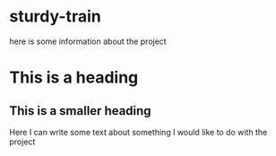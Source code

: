 # sturdy-train

here is some information about the project
# This is a heading

## This is a smaller heading

Here I can write some text about something I would like to do with the project
